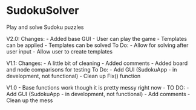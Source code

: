 # SudokuSolver
Play and solve Sudoku puzzles

V2.0:
      Changes:
      - Added base GUI
      - User can play the game
      - Templates can be applied
      - Templates can be solved
      To Do:
      - Allow for solving after user input
      - Allow user to create templates

V1.1:
      Changes:
      - A little bit of cleaning
      - Added comments
      - Added board and node comparisons for testing
      To Do:
      - Add GUI (SudokuApp - in development, not functional)
      - Clean up Fix() function

V1.0 - Base functions work though it is pretty messy right now
      - TO DO:
      - Add GUI (SudokuApp - in development, not functional)
      - Add comments
      - Clean up the mess
      
